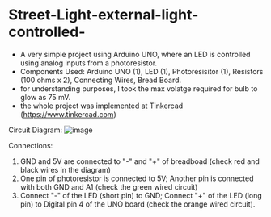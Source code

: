# Street-Light-external-light-controlled-
- A very simple project using Arduino UNO, where an LED is controlled using analog inputs from a photoresistor.
- Components Used: Arduino UNO (1), LED (1), Photoresisitor (1), Resistors (100 ohms x 2), Connecting Wires, Bread Board.
- for understanding purposes, I took the max volatge required for bulb to glow as 75 mV.
- the whole project was implemented at Tinkercad (https://www.tinkercad.com)

Circuit Diagram:
![image](https://github.com/sree-govinth/Street-Light-external-light-controlled-/assets/155771157/21f945bf-53dd-4b07-b9bd-f70aceb77658)

Connections:
1. GND and 5V are connected to "-" and "+" of breadboad (check red and black wires in the diagram)
2. One pin of photoresistor is connected to 5V; Another pin is connected with both GND and A1 (check the green wired circuit)
3. Connect "-" of the LED (short pin) to GND; Connect "+" of the LED (long pin) to Digital pin 4 of the UNO board (check the orange wired circuit).
 
